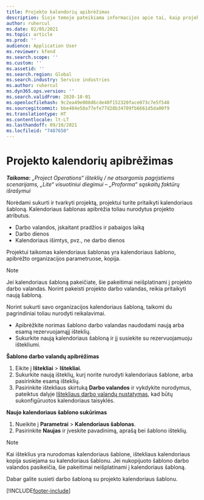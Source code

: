 ```yaml
---
title: Projekto kalendorių apibrėžimas
description: Šioje temoje pateikiama informacijos apie tai, kaip projektui taikyti kalendoriaus šabloną projekto grafikui sekti.
author: ruhercul
ms.date: 02/05/2021
ms.topic: article
ms.prod: ''
audience: Application User
ms.reviewer: kfend
ms.search.scope: ''
ms.custom: ''
ms.assetid: ''
ms.search.region: Global
ms.search.industry: Service industries
ms.author: ruhercul
ms.dyn365.ops.version: ''
ms.search.validFrom: 2020-10-01
ms.openlocfilehash: 9c2ea49e008d6cde40f152320face073c7e5f548
ms.sourcegitcommit: bbe484e58a77efe77d28b34709fb6661d5da00f9
ms.translationtype: HT
ms.contentlocale: lt-LT
ms.lasthandoff: 09/10/2021
ms.locfileid: "7487650"
---
```

# <a name="define-project-calendars"></a>Projekto kalendorių apibrėžimas

_**Taikoma:** „Project Operations“ išteklių / ne atsargomis pagrįstiems scenarijams, „Lite“ visuotiniui diegimui – „Proforma“ sąskaitų faktūrų išrašymui_

Norėdami sukurti ir tvarkyti projektą, projektui turite pritaikyti kalendoriaus šabloną. Kalendoriaus šablonas apibrėžia toliau nurodytus projekto atributus.

- Darbo valandos, įskaitant pradžios ir pabaigos laiką
- Darbo dienos
- Kalendoriaus išimtys, pvz., ne darbo dienos

Projektui taikomas kalendoriaus šablonas yra kalendoriaus šablono, apibrėžto organizacijos parametruose, kopija.

> [!NOTE]
> Jei kalendoriaus šabloną pakeičiate, šie pakeitimai neišplatinami į projekto darbo valandas. Norint pakeisti projekto darbo valandas, reikia pritaikyti naują šabloną.

Norint sukurti savo organizacijos kalendoriaus šabloną, taikomi du pagrindiniai toliau nurodyti reikalavimai.

- Apibrėžkite norimas šablono darbo valandas naudodami naują arba esamą rezervuojamąjį išteklių.
- Sukurkite naują kalendoriaus šabloną ir jį susiekite su rezervuojamuoju ištekliumi.

**Šablono darbo valandų apibrėžimas**

1. Eikite į **Ištekliai** \> **Ištekliai**.
2. Sukurkite naują išteklių, kurį norite nurodyti kalendoriaus šablone, arba pasirinkite esamą išteklių.
3. Pasirinkite ištekliaus skirtuką **Darbo valandos** ir vykdykite nurodymus, pateiktus dalyje [Ištekliaus darbo valandų nustatymas](/dynamics365/field-service/set-work-hours-resource), kad būtų sukonfigūruotos kalendoriaus taisyklės.

**Naujo kalendoriaus šablono sukūrimas**

1. Nueikite į **Parametrai** \> **Kalendoriaus šablonas**.
2. Pasirinkite **Naujas** ir įveskite pavadinimą, aprašą bei šablono išteklių.

> [!NOTE]
> Kai išteklius yra nurodomas kalendoriaus šablone, ištekliaus kalendoriaus kopija susiejama su kalendoriaus šablonu. Jei nukopijuoto šablono darbo valandos pasikeičia, šie pakeitimai neišplatinami į kalendoriaus šabloną.

Dabar galite susieti darbo šabloną su projekto kalendoriaus šablonu.


[!INCLUDE[footer-include](../includes/footer-banner.md)]

